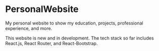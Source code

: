# PersonalWebsite
My personal website to show my education, projects, professional experience, and more.

This website is new and in development. The tech stack so far includes React.js, React Router, and React-Bootstrap.
